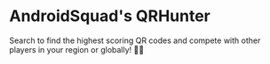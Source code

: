 
# AndroidSquad's QRHunter
Search to find the highest scoring QR codes and compete with other players in your region or globally! 🔭🔭  

